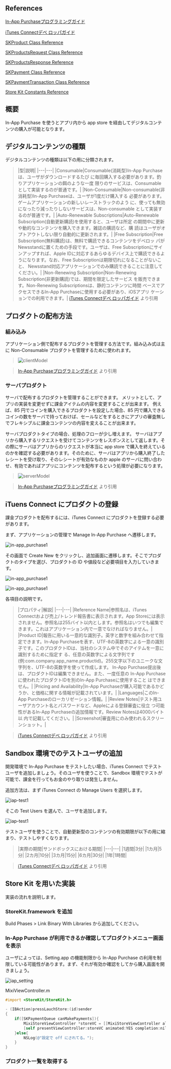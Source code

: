 ## References

[In-App Purchaseプログラミングガイド](https://www.google.co.jp/url?sa=t&rct=j&q=&esrc=s&source=web&cd=2&cad=rja&ved=0CDgQFjAB&url=https%3A%2F%2Fdeveloper.apple.com%2Fjp%2Fdevcenter%2Fios%2Flibrary%2Fdocumentation%2FStoreKitGuide.pdf&ei=QiGbUcj4HsKVkwXa84CIDg&usg=AFQjCNHdB-x7FgfsU9VsJpPhHqwf9mjhsQ&sig2=m7ysWsA6Gn5BgQTQzkfvlw&bvm=bv.46751780,d.dGI)

[iTunes Connectデベ ロッパガイド](https://developer.apple.com/jp/devcenter/ios/library/documentation/iTunesConnect_Guide.pdf)

[SKProduct Class Reference](http://developer.apple.com/library/mac/#documentation/StoreKit/Reference/SKProduct_Reference/Reference/Reference.html)

[SKProductsRequest Class Reference](http://developer.apple.com/library/ios/#documentation/StoreKit/Reference/SKProductsRequest/Reference/Reference.html)

[SKProductsResponse Reference](http://developer.apple.com/library/mac/#documentation/StoreKit/Reference/SKProductsResponse/Reference/Reference.html)

[SKPayment Class Reference](http://developer.apple.com/library/ios/#documentation/StoreKit/Reference/SKPaymentRequest_Class/Reference/Reference.html#//apple_ref/doc/c_ref/SKPayment)

[SKPaymentTransaction Class Reference](http://developer.apple.com/library/ios/#documentation/StoreKit/Reference/SKPaymentTransaction_Class/Reference/Reference.html)

[Store Kit Constants Reference](http://developer.apple.com/library/mac/#documentation/StoreKit/Reference/StoreKitTypes/Reference/reference.html)

## 概要
In-App Purchase を使うとアプリ内から app store を経由してデジタルコンテンツの購入が可能となります。

## デジタルコンテンツの種類

デジタルコンテンツの種類は以下の用に分類されます。

>|型|説明|
|---|---|
|Consumable|Consumable(消耗型)In-App Purchaseは、ユーザがダウンロードするたび に毎回購入する必要があります。釣りアプリケーションの餌のような一度 限りのサービスは、Consumableとして実装するのが普通です。|
|Non-Consumable|Non-consumable(非消耗型)In-App Purchaseは、ユーザが1度だけ購入する 必要があります。ゲームアプリケーションの新しいレーストラックのよう に、使っても無効になったり減ったりしないサービスは、Non-consumable として実装するのが普通です。|
|Auto-Renewable Subscriptions|Auto-Renewable Subscription(自動更新購読)を使用すると、ユーザは所定 の期間中に更新や動的なコンテンツを購入できます。雑誌の購読など、購 読はユーザがオプトアウトしない限り自動的に更新されます。|
|Free Subscription|Free Subscription(無料購読)は、無料で購読できるコンテンツをデベロッ パがNewsstandに置くための手段です。ユーザは、Free Subscriptionにサイ ンアップすれば、Apple IDに対応するあらゆるデバイス上で購読できるよ うになります。なお、Free Subscriptionは期限切れになることがないこと、 Newsstand対応アプリケーションでのみ購読できることに注意してください。|
|Non-Renewing Subscription|Non-Renewing Subscription(非更新購読)では、期間を限定したサービス を販売できます。Non-Renewing Subscriptionsは、静的コンテンツに時間 ベースでアクセスできるIn-App Purchaseに使用する必要があり、iOSアプリ ケーションでの利用できます。|
> [iTunes Connectデベ ロッパガイド](https://developer.apple.com/jp/devcenter/ios/library/documentation/iTunesConnect_Guide.pdf) より引用

## プロダクトの配布方法

### 組み込み
アプリケーション側で配布するプロダクトを管理する方法です。組み込み式は主に Non-Consumable プロダクトを管理するために使われます。

> ![clientModel](https://raw.github.com/mixi-inc/iOSTraining/master/Doc/Images/12.1/clientModel.png)

> [In-App Purchaseプログラミングガイド](https://www.google.co.jp/url?sa=t&rct=j&q=&esrc=s&source=web&cd=2&cad=rja&ved=0CDgQFjAB&url=https%3A%2F%2Fdeveloper.apple.com%2Fjp%2Fdevcenter%2Fios%2Flibrary%2Fdocumentation%2FStoreKitGuide.pdf&ei=QiGbUcj4HsKVkwXa84CIDg&usg=AFQjCNHdB-x7FgfsU9VsJpPhHqwf9mjhsQ&sig2=m7ysWsA6Gn5BgQTQzkfvlw&bvm=bv.46751780,d.dGI) より引用

### サーバプロダクト
サーバで配布するプロダクトを管理することができます。
メリットとして、アプリの実装を変更せずに課金アイテムの内容を変更することが出来ます。
例えば、85 円でコインを購入できるプロダクトを設定した場合、85 円で購入できるコインの数をサーバで持っておけば、セールなどをするときにアプリの審査無しでフレキシブルに課金コンテンツの内容を変えることが出来ます。

サーバプロダクトタイプの場合、処理のフローが少し増えます。
サーバはアプリから購入するリクエストを受けてコンテンツをレスポンスとして返します。その際にサーバはアプリからのリクエストが本当に app store で購入を終えているのかを確認する必要があります。そのために、サーバはアプリから購入終了したレシートを受け取り、そのレシートが有効なものか apple のサーバに問い合わせ、有効であればアプリにコンテンツを配布するという処理が必要になります。

> ![serverModel](https://raw.github.com/mixi-inc/iOSTraining/master/Doc/Images/12.1/serverModel.png)

> [In-App Purchaseプログラミングガイド](https://www.google.co.jp/url?sa=t&rct=j&q=&esrc=s&source=web&cd=2&cad=rja&ved=0CDgQFjAB&url=https%3A%2F%2Fdeveloper.apple.com%2Fjp%2Fdevcenter%2Fios%2Flibrary%2Fdocumentation%2FStoreKitGuide.pdf&ei=QiGbUcj4HsKVkwXa84CIDg&usg=AFQjCNHdB-x7FgfsU9VsJpPhHqwf9mjhsQ&sig2=m7ysWsA6Gn5BgQTQzkfvlw&bvm=bv.46751780,d.dGI) より引用

## iTuens Connect にプロダクトの登録

課金プロダクトを配布するには、iTunes Connect にプロダクトを登録する必要があります。

まず、アプリケーションの管理で Manage In-App Purchase へ遷移します。

![in-app_purchase1](https://raw.github.com/mixi-inc/iOSTraining/master/Doc/Images/12.1/in-app_purchase0.png)

その画面で Create New をクリックし、追加画面に遷移します。そこでプロダクトのタイプを選び、プロダクトの ID や値段など必要項目を入力していきます。

![in-app_purchase1](https://raw.github.com/mixi-inc/iOSTraining/master/Doc/Images/12.1/in-app_purchase1.png)

![in-app_purchase1](https://raw.github.com/mixi-inc/iOSTraining/master/Doc/Images/12.1/in-app_purchase2.png)

各項目の説明です。

> |プロパティ|解説|
|---|---|
|Reference Name|参照名は、iTunes Connectおよび売上/トレンド報告書に表示されます。App Storeには表示されません。参照名は255バイト以内とします。参照名はいつでも編集できます。これはアプリケーション内で一意でなければなりません。|
|Product ID|報告に用いる一意的な識別子。英字と数字を組み合わせて指定できます。In-App Purchaseを表す、UTF-8の英数字による一意の識別子です。このプロダクトIDは、当社のシステム中でそのアイテムを一意に識別するために指定す る、任意の英数字による文字列です(例:com.company.app_name.productid)。255文字以下のユニークな文字列を、UTF-8の英数字を使って作成します。 In-App Purchase提出後は、プロダクトIDは編集できません。また、一度任意の In-App Purchaseに使われたプロダクトIDを別のIn-App Purchaseに使用すること はできません。|
|Pricing and Availability|In-App Purchaseが購入可能であるかどうか、と価格に関する情報が記載されています。|
|Languages|このIn-App Purchaseのローカリゼーション情報。|
|Review Notes|テスト用ユーザアカウント名とパスワードなど、Appleによる登録審査に役立 つ可能性があるIn-App Purchaseの追加情報です。Review Notesは4000バイト以 内で記載してください。|
|Screenshot|審査用にのみ使われるスクリーンショット。|

> [iTunes Connectデベ ロッパガイド](https://developer.apple.com/jp/devcenter/ios/library/documentation/iTunesConnect_Guide.pdf) より引用

## Sandbox 環境でのテストユーザの追加
開発環境で In-App Purchase をテストしたい場合、iTunes Connect でテストユーザを追加しましょう。そのユーザを使うことで、Sandbox 環境でテストが可能で、課金を行ってもお金のやり取りは発生しません。

追加方法は、まず iTunes Connect の Manage Users を選択します。

![iap-test1](https://raw.github.com/mixi-inc/iOSTraining/master/Doc/Images/12.1/iap-test1.png)

そこの Test Users を選んで、ユーザを追加します。

![iap-test1](https://raw.github.com/mixi-inc/iOSTraining/master/Doc/Images/12.1/iap-test2.png)

テストユーザを使うことで、自動更新型のコンテンツの有効期限が以下の用に縮まり、テストしやすくなります。

> |実際の期間|サンドボックスにおける期間|
|---|---|
|1週間|3分|
|1カ月|5分|
|2カ月|10分|
|3カ月|15分|
|6カ月|30分|
|1年|1時間|

> [iTunes Connectデベ ロッパガイド](https://developer.apple.com/jp/devcenter/ios/library/documentation/iTunesConnect_Guide.pdf) より引用

## Store Kit を用いた実装
実装の流れを説明します。

### StoreKit.framework を追加
Build Phases > Link Binary With Libraries から追加してください。

### In-App Purchase が利用できるか確認してプロダクトメニュー画面を表示

ユーザによっては、Setting.app の機能制限から In-App Purchase の利用を制限している可能性があります。まず、それが有効か確認をしてから購入画面を開きましょう。

![iap_setting](https://raw.github.com/mixi-inc/iOSTraining/master/Doc/Images/12.1/iap_setting.png)

MixiViewController.m
```objective-c
#import <StoreKit/StoreKit.h>

- (IBAction)pressLauchStore:(id)sender
{
    if([SKPaymentQueue canMakePayments]){
        MixiStoreViewController *storeVC = [[MixiStoreViewController alloc] init];
        [self presentViewController:storeVC animated:YES completion:nil];
    }else{
        NSLog(@"設定で off にされてる。");
    }
}

```

### プロダクト一覧を取得する


